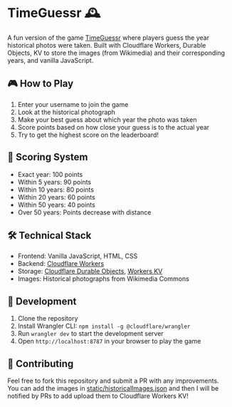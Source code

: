 # TimeGuessr 🕰️

A fun version of the game [TimeGuessr](https://timeguessr.com/) where players guess the year historical photos were taken. Built with Cloudflare Workers, Durable Objects, KV to store the images (from Wikimedia) and their corresponding years, and vanilla JavaScript.

## 🎮 How to Play

1. Enter your username to join the game
2. Look at the historical photograph
3. Make your best guess about which year the photo was taken
4. Score points based on how close your guess is to the actual year
5. Try to get the highest score on the leaderboard!

## 📝 Scoring System

- Exact year: 100 points
- Within 5 years: 90 points
- Within 10 years: 80 points
- Within 20 years: 60 points
- Within 50 years: 40 points
- Over 50 years: Points decrease with distance

## 🛠️ Technical Stack

- Frontend: Vanilla JavaScript, HTML, CSS
- Backend: [Cloudflare Workers](https://workers.cloudflare.com/)
- Storage: [Cloudflare Durable Objects](https://developers.cloudflare.com/durable-objects/), [Workers KV](https://developers.cloudflare.com/kv/)
- Images: Historical photographs from Wikimedia Commons

## 🚀 Development

1. Clone the repository
2. Install Wrangler CLI: `npm install -g @cloudflare/wrangler`
3. Run `wrangler dev` to start the development server
4. Open `http://localhost:8787` in your browser to play the game

## 🤝 Contributing

Feel free to fork this repository and submit a PR with any improvements. You can add the images in [static/historicalImages.json](static/historicalImages.json) and then I will be notified by PRs to add upload them to Cloudflare Workers KV!
